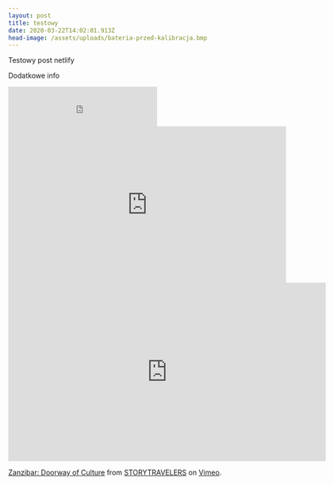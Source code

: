 ```yaml
---
layout: post
title: testowy
date: 2020-03-22T14:02:01.913Z
head-image: /assets/uploads/bateria-przed-kalibracja.bmp
---
```

Testowy post netlify

Dodatkowe info


<iframe src="https://open.spotify.com/embed/album/5SThco6fAFuylJZoQ5LNDt" width="300" height="80" frameborder="0" allowtransparency="true" allow="encrypted-media"></iframe>

<iframe width="560" height="315" src="https://www.youtube.com/embed/JhLGw0bLHSs" frameborder="0" allow="accelerometer; autoplay; encrypted-media; gyroscope; picture-in-picture" allowfullscreen></iframe>



<iframe src="https://player.vimeo.com/video/219551066?color=687434&title=0&byline=0&portrait=0" width="640" height="360" frameborder="0" allow="autoplay; fullscreen" allowfullscreen></iframe>
<p><a href="https://vimeo.com/219551066">Zanzibar: Doorway of Culture</a> from <a href="https://vimeo.com/storytravelers">STORYTRAVELERS</a> on <a href="https://vimeo.com">Vimeo</a>.</p>